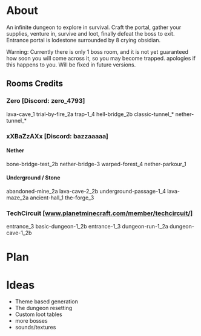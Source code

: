 # About
An infinite dungeon to explore in survival.
Craft the portal, gather your supplies, venture in, survive and loot, finally defeat the boss to exit.
Entrance portal is lodestone surrounded by 8 crying obsidian.

Warning: Currently there is only 1 boss room, and it is not yet guaranteed how soon you will come across it, so you may become trapped. apologies if this happens to you. Will be fixed in future versions.
## Rooms Credits
### Zero [​Discord: zero_4793]
lava-cave_1
trial-by-fire_2a
trap-1_4
hell-bridge_2b
classic-tunnel_*
nether-tunnel_*
### xXBaZzAXx [​Discord: bazzaaaaa]
#### Nether
bone-bridge-test_2b
nether-bridge-3
warped-forest_4
nether-parkour_1
#### Underground / Stone
abandoned-mine_2a
lava-cave-2_2b
underground-passage-1_4
lava-maze_2a
ancient-hall_1
the-forge_3
### TechCircuit [​www.planetminecraft.com/member/techcircuit/]
entrance_3
basic-dungeon-1_2b
entrance-1_3
dungeon-run-1_2a
dungeon-cave-1_2b
# Plan
# Ideas
- Theme based generation
- The dungeon resetting
- Custom loot tables
- more bosses
- sounds/textures
